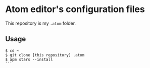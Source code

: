 # Atom editor's configuration files

This repository is my `.atom` folder.

## Usage

````
$ cd ~
$ git clone [this repository] .atom
$ apm stars --install
```
